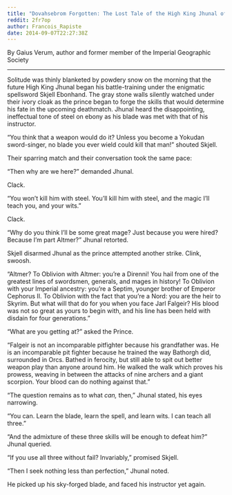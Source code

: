 ```yaml
---
title: "Dovahsebrom Forgotten: The Lost Tale of the High King Jhunal of Solitude, Part I"
reddit: 2fr7op
author: Francois_Rapiste
date: 2014-09-07T22:27:38Z
---
```


By Gaius Verum, author and former member of the Imperial Geographic Society

*****

Solitude was thinly blanketed by powdery snow on the morning that the future High King Jhunal began his battle-training under the enigmatic spellsword Skjell Ebonhand. The gray stone walls silently watched under their ivory cloak as the prince began to forge the skills that would determine his fate in the upcoming deathmatch.
Jhunal heard the disappointing, ineffectual tone of steel on ebony as his blade was met with that of his instructor.

“You think that a weapon would do it? Unless you become a Yokudan sword-singer, no blade you ever wield could kill that man!” shouted Skjell.

Their sparring match and their conversation took the same pace:

“Then why are we here?” demanded Jhunal.

Clack.

“You won’t kill him with steel. You’ll kill him with steel, and the magic I’ll teach you, and your wits.”

Clack.

“Why do you think I’ll be some great mage? Just because you were hired? Because I’m part Altmer?” Jhunal retorted.

Skjell disarmed Jhunal as the prince attempted another strike. Clink, swoosh.

“Altmer? To Oblivion with Altmer: you’re  a Direnni! You hail from one of the greatest lines of swordsmen, generals, and mages in history! To Oblivion with your Imperial ancestry: you’re a Septim, younger brother of Emperor Cephorus II. To Oblivion with the fact that you’re a Nord: you are the heir to Skyrim. But what will that do for you when you face Jarl Falgeir? His blood was not so great as yours to begin with, and his line has been held with disdain for four generations.”

“What are you getting at?” asked the Prince.

“Falgeir is not an incomparable pitfighter because his grandfather was. He is an incomparable pit fighter because he trained the way Bathorgh did, surrounded in Orcs. Bathed in ferocity, but still able to spit out better weapon play than anyone around him. He walked the walk which proves his prowess, weaving in between the attacks of nine archers and a giant scorpion. Your blood can do nothing against that.”

“The question remains as to what *can,* then,” Jhunal stated, his eyes narrowing.

“You can. Learn the blade, learn the spell, and learn wits. I can teach all three.”

“And the admixture of these three skills will be enough to defeat him?” Jhunal queried.

“If you use all three without fail? Invariably,” promised Skjell.

“Then I seek nothing less than perfection,” Jhunal noted.

He picked up his sky-forged blade, and faced his instructor yet again.
